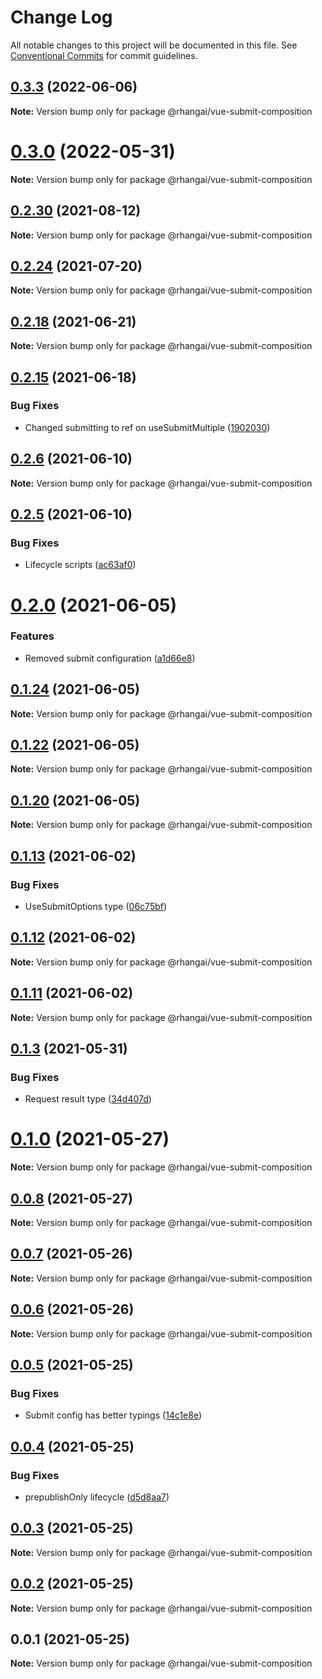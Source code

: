 # Change Log

All notable changes to this project will be documented in this file.
See [Conventional Commits](https://conventionalcommits.org) for commit guidelines.

## [0.3.3](https://github.com/rhangai/node-web-packages/compare/v0.3.2...v0.3.3) (2022-06-06)

**Note:** Version bump only for package @rhangai/vue-submit-composition





# [0.3.0](https://github.com/rhangai/node-web-packages/compare/v0.2.51...v0.3.0) (2022-05-31)

**Note:** Version bump only for package @rhangai/vue-submit-composition





## [0.2.30](https://github.com/rhangai/node-web-packages/compare/v0.2.29...v0.2.30) (2021-08-12)

**Note:** Version bump only for package @rhangai/vue-submit-composition





## [0.2.24](https://github.com/rhangai/node-web-packages/compare/v0.2.23...v0.2.24) (2021-07-20)

**Note:** Version bump only for package @rhangai/vue-submit-composition





## [0.2.18](https://github.com/rhangai/node-web-packages/compare/v0.2.17...v0.2.18) (2021-06-21)

**Note:** Version bump only for package @rhangai/vue-submit-composition





## [0.2.15](https://github.com/rhangai/node-web-packages/compare/v0.2.14...v0.2.15) (2021-06-18)


### Bug Fixes

* Changed submitting to ref on useSubmitMultiple ([1902030](https://github.com/rhangai/node-web-packages/commit/1902030f8d6a70a59defd2d9e31bdc83ccee5018))





## [0.2.6](https://github.com/rhangai/node-web-packages/compare/v0.2.5...v0.2.6) (2021-06-10)

**Note:** Version bump only for package @rhangai/vue-submit-composition





## [0.2.5](https://github.com/rhangai/node-web-packages/compare/v0.2.4...v0.2.5) (2021-06-10)


### Bug Fixes

* Lifecycle scripts ([ac63af0](https://github.com/rhangai/node-web-packages/commit/ac63af0ee481dd8728b7bc30d7c1c54e426c69f5))





# [0.2.0](https://github.com/rhangai/node-web-packages/compare/v0.1.24...v0.2.0) (2021-06-05)


### Features

* Removed submit configuration ([a1d66e8](https://github.com/rhangai/node-web-packages/commit/a1d66e809ae21802e7cd97c8d92f69f69ed5a18c))





## [0.1.24](https://github.com/rhangai/node-web-packages/compare/v0.1.23...v0.1.24) (2021-06-05)

**Note:** Version bump only for package @rhangai/vue-submit-composition





## [0.1.22](https://github.com/rhangai/node-web-packages/compare/v0.1.21...v0.1.22) (2021-06-05)

**Note:** Version bump only for package @rhangai/vue-submit-composition





## [0.1.20](https://github.com/rhangai/node-web-packages/compare/v0.1.19...v0.1.20) (2021-06-05)

**Note:** Version bump only for package @rhangai/vue-submit-composition





## [0.1.13](https://github.com/rhangai/node-web-packages/compare/v0.1.12...v0.1.13) (2021-06-02)


### Bug Fixes

* UseSubmitOptions type ([06c75bf](https://github.com/rhangai/node-web-packages/commit/06c75bf03d8c8bd90c8848b08514b7040fd5839b))





## [0.1.12](https://github.com/rhangai/node-web-packages/compare/v0.1.11...v0.1.12) (2021-06-02)

**Note:** Version bump only for package @rhangai/vue-submit-composition





## [0.1.11](https://github.com/rhangai/node-web-packages/compare/v0.1.10...v0.1.11) (2021-06-02)

**Note:** Version bump only for package @rhangai/vue-submit-composition





## [0.1.3](https://github.com/rhangai/node-web-packages/compare/v0.1.2...v0.1.3) (2021-05-31)


### Bug Fixes

* Request result type ([34d407d](https://github.com/rhangai/node-web-packages/commit/34d407dad68ff66f6b4e6a6b2eaadd5f5bdaa453))





# [0.1.0](https://github.com/rhangai/node-web-packages/compare/v0.0.8...v0.1.0) (2021-05-27)

**Note:** Version bump only for package @rhangai/vue-submit-composition





## [0.0.8](https://github.com/rhangai/node-web-packages/compare/v0.0.7...v0.0.8) (2021-05-27)

**Note:** Version bump only for package @rhangai/vue-submit-composition





## [0.0.7](https://github.com/rhangai/node-web-packages/compare/v0.0.6...v0.0.7) (2021-05-26)

**Note:** Version bump only for package @rhangai/vue-submit-composition





## [0.0.6](https://github.com/rhangai/node-web-packages/compare/v0.0.5...v0.0.6) (2021-05-26)

**Note:** Version bump only for package @rhangai/vue-submit-composition





## [0.0.5](https://github.com/rhangai/node-vue-packages/compare/v0.0.4...v0.0.5) (2021-05-25)


### Bug Fixes

* Submit config has better typings ([14c1e8e](https://github.com/rhangai/node-vue-packages/commit/14c1e8e614709dfb9908df6075e60d84711d1294))





## [0.0.4](https://github.com/rhangai/node-vue-packages/compare/v0.0.3...v0.0.4) (2021-05-25)


### Bug Fixes

* prepublishOnly lifecycle ([d5d8aa7](https://github.com/rhangai/node-vue-packages/commit/d5d8aa7ab9ab720d3e314d5b6a1e7ecf750eab28))





## [0.0.3](https://github.com/rhangai/node-vue-packages/compare/v0.0.2...v0.0.3) (2021-05-25)

**Note:** Version bump only for package @rhangai/vue-submit-composition





## [0.0.2](https://github.com/rhangai/node-vue-packages/compare/v0.0.1...v0.0.2) (2021-05-25)

**Note:** Version bump only for package @rhangai/vue-submit-composition





## 0.0.1 (2021-05-25)

**Note:** Version bump only for package @rhangai/vue-submit-composition
